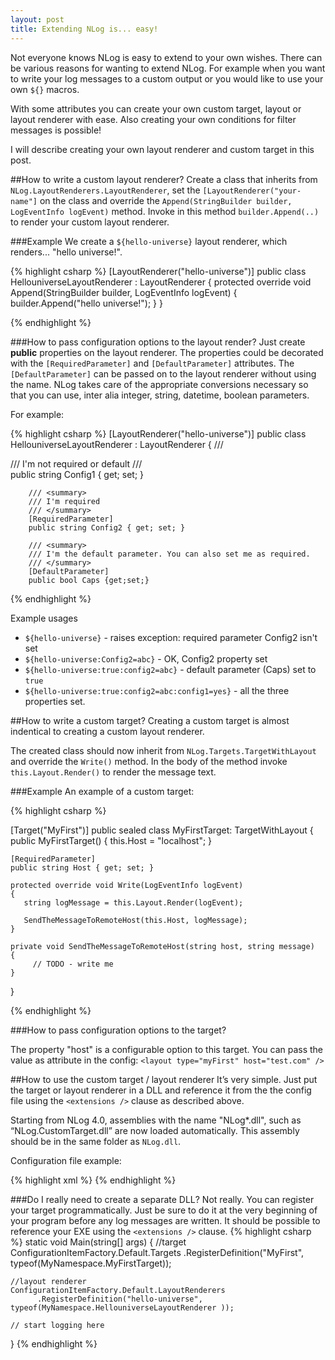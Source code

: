 ```yaml
---
layout: post
title: Extending NLog is... easy!
---
```




Not everyone knows NLog is easy to extend to your own wishes. 
There can be various reasons for wanting to extend NLog. 
For example when you want to write your log messages to a custom output or you would like to use your own `${}` macros. 

With some attributes you can create your own custom target, layout or layout renderer with ease. 
Also creating your own conditions for filter messages is possible!

I will describe creating your own layout renderer and custom target in this post.


##How to write a custom layout renderer?
Create a class that inherits from `NLog.LayoutRenderers.LayoutRenderer`, set the `[LayoutRenderer("your-name"]` on the class and override the `Append(StringBuilder builder, LogEventInfo logEvent)` method. 
Invoke in this method `builder.Append(..)` to render your custom layout renderer.

###Example
We create a `${hello-universe}` layout renderer, which renders... "hello universe!".

{% highlight csharp %}
[LayoutRenderer("hello-universe")]
public class HellouniverseLayoutRenderer : LayoutRenderer
{
    protected override void Append(StringBuilder builder, LogEventInfo logEvent)
    {
        builder.Append("hello universe!");
    }
}


{% endhighlight %}

###How to pass configuration options to the layout render?
Just create **public** properties on the layout renderer. The properties could be decorated with the `[RequiredParameter]` and `[DefaultParameter]` attributes. The `[DefaultParameter]` can be passed on to the layout renderer without using the name. 
NLog takes care of the appropriate conversions necessary so that you can use, inter alia integer, string, datetime, boolean parameters.


For example:

{% highlight csharp %}
[LayoutRenderer("hello-universe")]
public class HellouniverseLayoutRenderer : LayoutRenderer
{
        /// <summary>
        /// I'm not required or default
        /// </summary>
        public string Config1 { get; set; }

        /// <summary>
        /// I'm required
        /// </summary>
        [RequiredParameter]
        public string Config2 { get; set; }

        /// <summary>
        /// I'm the default parameter. You can also set me as required.
        /// </summary>
        [DefaultParameter]
        public bool Caps {get;set;}

{% endhighlight %}

Example usages

- `${hello-universe}` - raises exception: required parameter Config2 isn't set
- `${hello-universe:Config2=abc}` - OK, Config2 property set
- `${hello-universe:true:config2=abc}` - default parameter (Caps) set to `true`
- `${hello-universe:true:config2=abc:config1=yes}` - all the three properties set.


##How to write a custom target?
Creating a custom target is almost indentical to creating a custom layout renderer. 

The created class should now inherit from `NLog.Targets.TargetWithLayout` and override the `Write()` method. In the body of the method invoke `this.Layout.Render()` to render the message text.

###Example
An example of a custom target:
 
{% highlight csharp %}

[Target("MyFirst")] 
public sealed class MyFirstTarget: TargetWithLayout 
{ 
    public MyFirstTarget()
    {
        this.Host = "localhost";
    }
 
    [RequiredParameter] 
    public string Host { get; set; }
 
    protected override void Write(LogEventInfo logEvent) 
    { 
       string logMessage = this.Layout.Render(logEvent); 

       SendTheMessageToRemoteHost(this.Host, logMessage); 
    } 
 
    private void SendTheMessageToRemoteHost(string host, string message) 
    { 
         // TODO - write me 
    } 
} 

{% endhighlight %}

###How to pass configuration options to the target?

The property "host" is a configurable option to this target. You can pass the value as attribute in the config: `<layout type="myFirst" host="test.com" />`


##How to use the custom target / layout renderer
It’s very simple. Just put the target or layout renderer in a DLL and reference it from the the config file using the `<extensions />` clause as described above.

Starting from NLog 4.0, assemblies with the name "NLog*.dll", such as “NLog.CustomTarget.dll” are now loaded automatically. This assembly should be in the same folder as `NLog.dll`. 

Configuration file example:

{% highlight xml %}
<nlog> 
  <extensions> 
    <add assembly="MyAssembly"/> 
  </extensions> 
  <targets> 
    <target name="a1" type="MyFirst" host="localhost"/> 
    <target name="f1" type="file"  layout="${longdate} ${hello-universe}" 
            fileName="${basedir}/logs/logfile.log" />
  </targets> 
  <rules> 
    <logger name="*" minLevel="Info" appendTo="a1"/> 
    <logger name="*" minLevel="Info" appendTo="f1"/> 
  </rules> 
</nlog>
{% endhighlight %}


###Do I really need to create a separate DLL?
Not really. You can register your target programmatically. Just be sure to do it at the very beginning of your program before any log messages are written. It should be possible to reference your EXE using the `<extensions />` clause.
{% highlight csharp %}
static void Main(string[] args) 
{ 
    //target
    ConfigurationItemFactory.Default.Targets
          .RegisterDefinition("MyFirst", typeof(MyNamespace.MyFirstTarget));

    //layout renderer
    ConfigurationItemFactory.Default.LayoutRenderers
          .RegisterDefinition("hello-universe", typeof(MyNamespace.HellouniverseLayoutRenderer ));
 
    // start logging here 
}
{% endhighlight %}


